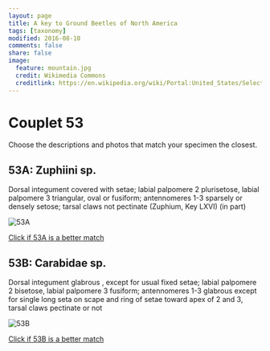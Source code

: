 ```yaml
---
layout: page
title: A key to Ground Beetles of North America
tags: [taxonomy]
modified: 2016-08-10
comments: false
share: false
image:
  feature: mountain.jpg
  credit: Wikimedia Commons
  creditlink: https://en.wikipedia.org/wiki/Portal:United_States/Selected_panorama#/media/File:Mount_Ellinor,_Mount_Washington_Panorama.jpg
---
```


# Couplet 53


Choose the descriptions and photos that match your specimen the closest. 

## 53A: Zuphiini sp. 

Dorsal integument covered with setae; labial palpomere 2 plurisetose, labial palpomere 3 triangular, oval or fusiform; antennomeres 1-3 sparsely or densely setose; tarsal claws not pectinate (Zuphium, Key LXVI) (in part)

![53A](//klevan.github.io/images/keyfigs/Key1_53_53A.png)

[Click if 53A is a better match](https://en.wikipedia.org/wiki/Zuphiini)


## 53B: Carabidae sp. 

Dorsal integument glabrous , except for usual fixed setae; labial palpomere 2 bisetose, labial palpomere 3 fusiform; antennomeres 1-3 glabrous except for single long seta on scape and ring of setae toward apex of 2 and 3, tarsal claws pectinate or not

![53B](//klevan.github.io/images/keyfigs/Key1_53_53B.png)

[Click if 53B is a better match](//klevan.github.io/dynamicTaxonomy/Key1_54)

